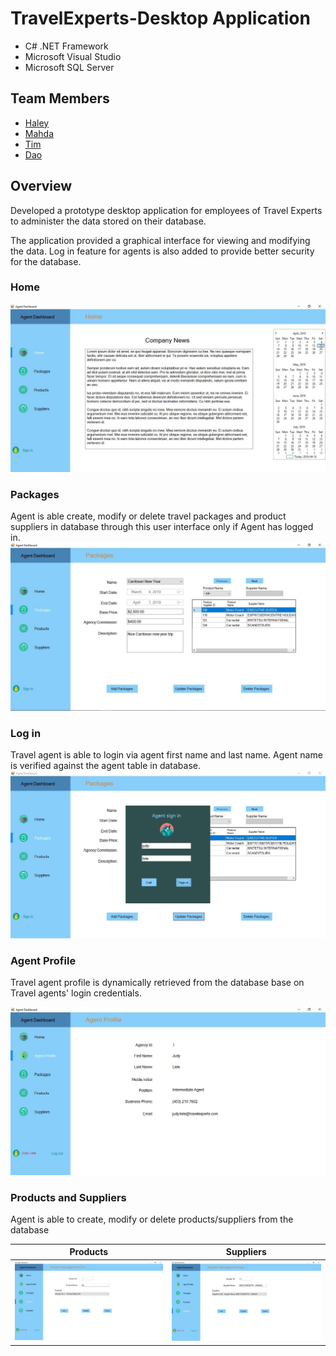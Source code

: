 # TravelExperts-Desktop Application
- C# .NET Framework
- Microsoft Visual Studio
- Microsoft SQL Server 

## Team Members
- [Haley](https://github.com/hmeh)
- [Mahda](https://github.com/mahdakazemian)
- [Tim](https://github.com/tdleslie17)
- [Dao](https://github.com/daoyzheng)

## Overview
Developed a prototype desktop application for employees of Travel Experts to administer the data stored on their database. 

The application provided a graphical interface for viewing and modifying the data. Log in feature for agents is also added to provide better security for the database.

### Home 

<img src="screenshots/home.JPG" alt="home">

### Packages
Agent is able create, modify or delete travel packages and product suppliers in database through this user interface only if Agent has logged in. 
<img src="screenshots/packages.JPG" alt="packages">

### Log in 
Travel agent is able to login via agent first name and last name. Agent name is verified against the agent table in database.
<img src="screenshots/login.JPG" alt="login">

### Agent Profile
Travel agent profile is dynamically retrieved from the database base on Travel agents' login credentials.

<img src="screenshots/agent_profile.JPG" alt="agent_profile">

### Products and Suppliers
Agent is able to create, modify or delete products/suppliers from the database 

| Products | Suppliers   |
| ------------- | ------------- |
| <img src="screenshots/products.JPG" alt="products">  | <img src="screenshots/suppliers.JPG" alt="suppliers">  |
